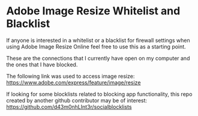 # Adobe Image Resize Whitelist and Blacklist

If anyone is interested in a whitelist or a blacklist for firewall settings when using Adobe Image Resize Online feel free to use this as a starting point.

These are the connections that I currently have open on my computer and the ones that I have blocked.

The following link was used to access image resize: https://www.adobe.com/express/feature/image/resize




If looking for some blocklists related to blocking app functionality, this repo created by another github contributor may be of interest:
https://github.com/d43m0nhLInt3r/socialblocklists
